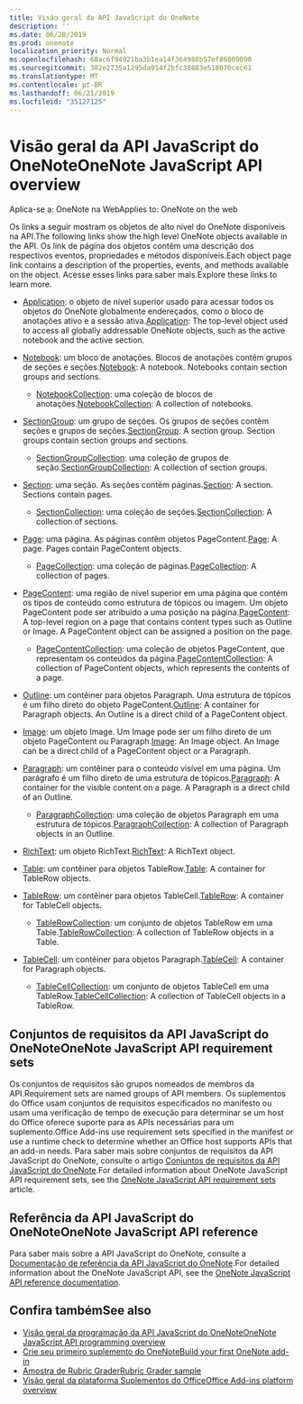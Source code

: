 ```yaml
---
title: Visão geral da API JavaScript do OneNote
description: ''
ms.date: 06/20/2019
ms.prod: onenote
localization_priority: Normal
ms.openlocfilehash: 68ac6f94921ba3b1ea14f364988b57ef86809890
ms.sourcegitcommit: 382e2735a1295da914f2bfc38883e518070cec61
ms.translationtype: MT
ms.contentlocale: pt-BR
ms.lasthandoff: 06/21/2019
ms.locfileid: "35127125"
---
```

# <a name="onenote-javascript-api-overview"></a><span data-ttu-id="c7250-102">Visão geral da API JavaScript do OneNote</span><span class="sxs-lookup"><span data-stu-id="c7250-102">OneNote JavaScript API overview</span></span>

<span data-ttu-id="c7250-103">Aplica-se a: OneNote na Web</span><span class="sxs-lookup"><span data-stu-id="c7250-103">Applies to: OneNote on the web</span></span>

<span data-ttu-id="c7250-104">Os links a seguir mostram os objetos de alto nível do OneNote disponíveis na API.</span><span class="sxs-lookup"><span data-stu-id="c7250-104">The following links show the high level OneNote objects available in the API.</span></span> <span data-ttu-id="c7250-105">Os link de página dos objetos contêm uma descrição dos respectivos eventos, propriedades e métodos disponíveis.</span><span class="sxs-lookup"><span data-stu-id="c7250-105">Each object page link contains a description of the properties, events, and methods available on the object.</span></span> <span data-ttu-id="c7250-106">Acesse esses links para saber mais.</span><span class="sxs-lookup"><span data-stu-id="c7250-106">Explore these links to learn more.</span></span> 
    
- <span data-ttu-id="c7250-107">[Application](/javascript/api/onenote/onenote.application): o objeto de nível superior usado para acessar todos os objetos do OneNote globalmente endereçados, como o bloco de anotações ativo e a sessão ativa.</span><span class="sxs-lookup"><span data-stu-id="c7250-107">[Application](/javascript/api/onenote/onenote.application): The top-level object used to access all globally addressable OneNote objects, such as the active notebook and the active section.</span></span>

- <span data-ttu-id="c7250-p102">[Notebook](/javascript/api/onenote/onenote.notebook): um bloco de anotações. Blocos de anotações contêm grupos de seções e seções.</span><span class="sxs-lookup"><span data-stu-id="c7250-p102">[Notebook](/javascript/api/onenote/onenote.notebook): A notebook. Notebooks contain section groups and sections.</span></span>
    - <span data-ttu-id="c7250-110">[NotebookCollection](/javascript/api/onenote/onenote.notebookcollection): uma coleção de blocos de anotações.</span><span class="sxs-lookup"><span data-stu-id="c7250-110">[NotebookCollection](/javascript/api/onenote/onenote.notebookcollection): A collection of notebooks.</span></span>

- <span data-ttu-id="c7250-p103">[SectionGroup](/javascript/api/onenote/onenote.sectiongroup): um grupo de seções. Os grupos de seções contêm seções e grupos de seções.</span><span class="sxs-lookup"><span data-stu-id="c7250-p103">[SectionGroup](/javascript/api/onenote/onenote.sectiongroup): A section group. Section groups contain section groups and sections.</span></span>
    - <span data-ttu-id="c7250-113">[SectionGroupCollection](/javascript/api/onenote/onenote.sectiongroupcollection): uma coleção de grupos de seção.</span><span class="sxs-lookup"><span data-stu-id="c7250-113">[SectionGroupCollection](/javascript/api/onenote/onenote.sectiongroupcollection): A collection of section groups.</span></span>

- <span data-ttu-id="c7250-p104">[Section](/javascript/api/onenote/onenote.section): uma seção. As seções contêm páginas.</span><span class="sxs-lookup"><span data-stu-id="c7250-p104">[Section](/javascript/api/onenote/onenote.section): A section. Sections contain pages.</span></span>
    - <span data-ttu-id="c7250-116">[SectionCollection](/javascript/api/onenote/onenote.sectioncollection): uma coleção de seções.</span><span class="sxs-lookup"><span data-stu-id="c7250-116">[SectionCollection](/javascript/api/onenote/onenote.sectioncollection): A collection of sections.</span></span>

- <span data-ttu-id="c7250-p105">[Page](/javascript/api/onenote/onenote.page): uma página. As páginas contêm objetos PageContent.</span><span class="sxs-lookup"><span data-stu-id="c7250-p105">[Page](/javascript/api/onenote/onenote.page): A page. Pages contain PageContent objects.</span></span>
    - <span data-ttu-id="c7250-119">[PageCollection](/javascript/api/onenote/onenote.pagecollection): uma coleção de páginas.</span><span class="sxs-lookup"><span data-stu-id="c7250-119">[PageCollection](/javascript/api/onenote/onenote.pagecollection): A collection of pages.</span></span>

- <span data-ttu-id="c7250-p106">[PageContent](/javascript/api/onenote/onenote.pagecontent): uma região de nível superior em uma página que contém os tipos de conteúdo como estrutura de tópicos ou imagem. Um objeto PageContent pode ser atribuído a uma posição na página.</span><span class="sxs-lookup"><span data-stu-id="c7250-p106">[PageContent](/javascript/api/onenote/onenote.pagecontent): A top-level region on a page that contains content types such as Outline or Image. A PageContent object can be assigned a position on the page.</span></span>
    - <span data-ttu-id="c7250-122">[PageContentCollection](/javascript/api/onenote/onenote.pagecontentcollection): uma coleção de objetos PageContent, que representam os conteúdos da página.</span><span class="sxs-lookup"><span data-stu-id="c7250-122">[PageContentCollection](/javascript/api/onenote/onenote.pagecontentcollection): A collection of PageContent objects, which represents the contents of a page.</span></span>

- <span data-ttu-id="c7250-p107">[Outline](/javascript/api/onenote/onenote.outline): um contêiner para objetos Paragraph. Uma estrutura de tópicos é um filho direto do objeto PageContent.</span><span class="sxs-lookup"><span data-stu-id="c7250-p107">[Outline](/javascript/api/onenote/onenote.outline): A container for Paragraph objects. An Outline is a direct child of a PageContent object.</span></span>

- <span data-ttu-id="c7250-p108">[Image](/javascript/api/onenote/onenote.image): um objeto Image. Um Image pode ser um filho direto de um objeto PageContent ou Paragraph.</span><span class="sxs-lookup"><span data-stu-id="c7250-p108">[Image](/javascript/api/onenote/onenote.image): An Image object. An Image can be a direct child of a PageContent object or a Paragraph.</span></span>

- <span data-ttu-id="c7250-p109">[Paragraph](/javascript/api/onenote/onenote.paragraph): um contêiner para o conteúdo visível em uma página. Um parágrafo é um filho direto de uma estrutura de tópicos.</span><span class="sxs-lookup"><span data-stu-id="c7250-p109">[Paragraph](/javascript/api/onenote/onenote.paragraph): A container for the visible content on a page. A Paragraph is a direct child of an Outline.</span></span>
    - <span data-ttu-id="c7250-129">[ParagraphCollection](/javascript/api/onenote/onenote.paragraphcollection): uma coleção de objetos Paragraph em uma estrutura de tópicos.</span><span class="sxs-lookup"><span data-stu-id="c7250-129">[ParagraphCollection](/javascript/api/onenote/onenote.paragraphcollection): A collection of Paragraph objects in an Outline.</span></span>

- <span data-ttu-id="c7250-130">[RichText](/javascript/api/onenote/onenote.richtext): um objeto RichText.</span><span class="sxs-lookup"><span data-stu-id="c7250-130">[RichText](/javascript/api/onenote/onenote.richtext): A RichText object.</span></span>

- <span data-ttu-id="c7250-131">[Table](/javascript/api/onenote/onenote.table): um contêiner para objetos TableRow.</span><span class="sxs-lookup"><span data-stu-id="c7250-131">[Table](/javascript/api/onenote/onenote.table): A container for TableRow objects.</span></span>

- <span data-ttu-id="c7250-132">[TableRow](/javascript/api/onenote/onenote.tablerow): um contêiner para objetos TableCell.</span><span class="sxs-lookup"><span data-stu-id="c7250-132">[TableRow](/javascript/api/onenote/onenote.tablerow): A container for TableCell objects.</span></span>
    - <span data-ttu-id="c7250-133">[TableRowCollection](/javascript/api/onenote/onenote.tablerowcollection): um conjunto de objetos TableRow em uma Table.</span><span class="sxs-lookup"><span data-stu-id="c7250-133">[TableRowCollection](/javascript/api/onenote/onenote.tablerowcollection): A collection of TableRow objects in a Table.</span></span>
 
- <span data-ttu-id="c7250-134">[TableCell](/javascript/api/onenote/onenote.tablecell): um contêiner para objetos Paragraph.</span><span class="sxs-lookup"><span data-stu-id="c7250-134">[TableCell](/javascript/api/onenote/onenote.tablecell): A container for Paragraph objects.</span></span>
    - <span data-ttu-id="c7250-135">[TableCellCollection](/javascript/api/onenote/onenote.tablecellcollection): um conjunto de objetos TableCell em uma TableRow.</span><span class="sxs-lookup"><span data-stu-id="c7250-135">[TableCellCollection](/javascript/api/onenote/onenote.tablecellcollection): A collection of TableCell objects in a TableRow.</span></span>

## <a name="onenote-javascript-api-requirement-sets"></a><span data-ttu-id="c7250-136">Conjuntos de requisitos da API JavaScript do OneNote</span><span class="sxs-lookup"><span data-stu-id="c7250-136">OneNote JavaScript API requirement sets</span></span>

<span data-ttu-id="c7250-137">Os conjuntos de requisitos são grupos nomeados de membros da API.</span><span class="sxs-lookup"><span data-stu-id="c7250-137">Requirement sets are named groups of API members.</span></span> <span data-ttu-id="c7250-138">Os suplementos do Office usam conjuntos de requisitos especificados no manifesto ou usam uma verificação de tempo de execução para determinar se um host do Office oferece suporte para as APIs necessárias para um suplemento.</span><span class="sxs-lookup"><span data-stu-id="c7250-138">Office Add-ins use requirement sets specified in the manifest or use a runtime check to determine whether an Office host supports APIs that an add-in needs.</span></span> <span data-ttu-id="c7250-139">Para saber mais sobre conjuntos de requisitos da API JavaScript do OneNote, consulte o artigo [Conjuntos de requisitos da API JavaScript do OneNote](../requirement-sets/onenote-api-requirement-sets.md).</span><span class="sxs-lookup"><span data-stu-id="c7250-139">For detailed information about OneNote JavaScript API requirement sets, see the [OneNote JavaScript API requirement sets](../requirement-sets/onenote-api-requirement-sets.md) article.</span></span>

## <a name="onenote-javascript-api-reference"></a><span data-ttu-id="c7250-140">Referência da API JavaScript do OneNote</span><span class="sxs-lookup"><span data-stu-id="c7250-140">OneNote JavaScript API reference</span></span>

<span data-ttu-id="c7250-141">Para saber mais sobre a API JavaScript do OneNote, consulte a [Documentação de referência da API JavaScript do OneNote](/javascript/api/onenote).</span><span class="sxs-lookup"><span data-stu-id="c7250-141">For detailed information about the OneNote JavaScript API, see the [OneNote JavaScript API reference documentation](/javascript/api/onenote).</span></span>

## <a name="see-also"></a><span data-ttu-id="c7250-142">Confira também</span><span class="sxs-lookup"><span data-stu-id="c7250-142">See also</span></span>

- [<span data-ttu-id="c7250-143">Visão geral da programação da API JavaScript do OneNote</span><span class="sxs-lookup"><span data-stu-id="c7250-143">OneNote JavaScript API programming overview</span></span>](/office/dev/add-ins/onenote/onenote-add-ins-programming-overview)
- [<span data-ttu-id="c7250-144">Crie seu primeiro suplemento do OneNote</span><span class="sxs-lookup"><span data-stu-id="c7250-144">Build your first OneNote add-in</span></span>](../../quickstarts/onenote-quickstart.md)
- [<span data-ttu-id="c7250-145">Amostra de Rubric Grader</span><span class="sxs-lookup"><span data-stu-id="c7250-145">Rubric Grader sample</span></span>](https://github.com/OfficeDev/OneNote-Add-in-Rubric-Grader)
- [<span data-ttu-id="c7250-146">Visão geral da plataforma Suplementos do Office</span><span class="sxs-lookup"><span data-stu-id="c7250-146">Office Add-ins platform overview</span></span>](/office/dev/add-ins/overview/office-add-ins)
